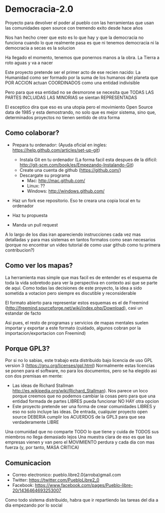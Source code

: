 Democracia-2.0
==============

Proyecto para devolver el poder al pueblo con las herramientas que usan las comunidades open source con tremendo exito desde hace años

Nos han hecho creer que esto es lo que hay y que la democracia no funciona cuando lo que realmente pasa es que ni tenemos democracia ni la democracia a secas es la solucion

Ha llegado el momento, tenemos que ponernos manos a la obra. La Tierra a roto aguas y va a nacer

Este proyecto pretende ser el primer acto de ese recien nacido: La Humanidad como ser formado por la suma de los humanos del planeta que POR ACCION actuan COORDINADOS como una entidad indivisible

Pero para que esa entidad no se desmorone se necesita que TODAS LAS PARTES INCLUIDAS LAS MINORIAS se sientan REPRESENTADAS

El esceptico dira que eso es una utopia pero el movimiento Open Source data de 1985 y esta demostrando, no solo que es mejor sistema, sino que, determinados proyectos no tienen sentido de otra forma

Como colaborar?
---------------

* Prepara tu ordenador: (Ayuda oficial en ingles: https://help.github.com/articles/set-up-git)
	* Instala Git en tu ordenador (La forma facil esta despues de la dificil: http://git-scm.com/book/es/Empezando-Instalando-Git)
	* Create una cuenta de github (https://github.com/)
	* Descargate su programa
		* Mac: http://mac.github.com/
		* Linux: ??
		* Windows: http://windows.github.com/


* Haz un fork ese repositorio. Eso te creara una copia local en tu ordenador
* Haz tu propuesta
* Manda un pull request

A lo largo de los dias iran apareciendo instrucciones cada vez mas detalladas y para mas sistemas en tantos formatos como sean necesarios (porque no encontrar un video tutorial de como usar github como tu primera contribucion?)

Como ver los mapas?
-------------------

La herramienta mas simple que mas facil es de entender es el esquema de toda la vida sobretodo para ver la perspectiva en contexto asi que se parte de aqui. Como todas las decisiones de este proyecto, la idea a sido sometida a votacion pero siempre es discutible y reconsiderable

El formato abierto para representar estos esquemas es el de Freemind (http://freemind.sourceforge.net/wiki/index.php/Download), casi un estandar de facto 

Asi pues, el resto de programas y servicios de mapas mentales suelen importar y exportar a este formato (cuidado, algunos cobran por la importacion/exportacion con Freemind)

Porque GPL3?
------------

Por si no lo sabias, este trabajo esta distribuido bajo licencia de uso GPL version 3 (https://gnu.org/licenses/gpl.html)
Normalmente estas licencias se ponen para el software, no para los documentos, pero se ha elegido asi con dos premisas en mente:

* Las ideas de Richard Stallman http://es.wikipedia.org/wiki/Richard_Stallman). Nos parece un loco porque creemos que no podemos cambiar la cosas pero para que una entidad formada de partes LIBRES pueda funcionar NO HAY otra opcion
* Este proyecto pretende ser una forma de crear comunidades LIBRES y eso no solo incluye las ideas. De entrada, cualquier proyecto open source DEBERIA cumplir los ACUERDOS de la GPL3 para que sea verdaderamente LIBRE

Una comunidad que no comparte TODO lo que tiene y cuida de TODOS sus miembros no llega demasiado lejos
Una muestra clara de eso es que las empresas vienen y van pero el MOVIMIENTO perdura y cada dia con mas fuerza (y, por tanto, MASA CRITICA)

Comunicacion
------------

* Correo electronico: pueblo.libre2.0(arroba)gmail.com
* Twitter: https://twitter.com/PuebloLibre2_0
* Facebook: https://www.facebook.com/pages/Pueblo-libre-20/1436464693253007

Como todo sistema distribuido, habra que ir repartiendo las tareas del dia a dia empezando por lo social